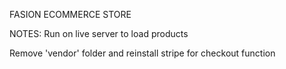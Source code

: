 FASION ECOMMERCE STORE

NOTES:
Run on live server to load products

Remove 'vendor' folder and reinstall stripe for checkout function
